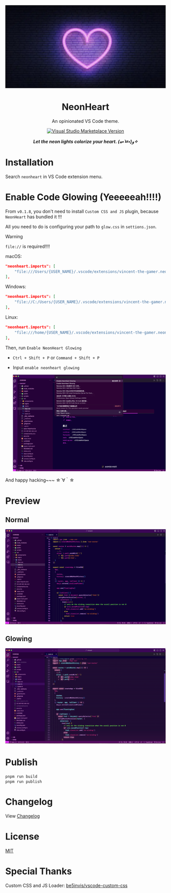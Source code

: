 <img src="./.github/banner.png"/>
<h1 align="center">NeonHeart</h1>
<p align="center">An opinionated VS Code theme.</p>

<p align="center">
<a href="https://marketplace.visualstudio.com/items?itemName=vincent-the-gamer.neonheart" target="__blank"><img src="https://img.shields.io/visual-studio-marketplace/v/vincent-the-gamer.neonheart.svg?color=4d9375&amp;label=Marketplace&logo=visual-studio-code" alt="Visual Studio Marketplace Version" /></a>
</p>

<p align="center">
    <b><i>Let the neon lights colorize your heart. (๑•̀ㅂ•́)و✧</i></b>
</p>

# Installation

Search `neonheart` in VS Code extension menu.

# Enable Code Glowing (Yeeeeeah!!!!)

From `v0.1.8`, you don't need to install `Custom CSS and JS` plugin, because `NeonHeart` has bundled it !!!

All you need to do is configuring your path to `glow.css` in `settions.json`.

> [!WARNING]
> `file://` is required!!!!

macOS:

```json
"neonheart.imports": [
    "file:///Users/{USER_NAME}/.vscode/extensions/vincent-the-gamer.neonheart-{plugin-version}/glow.css"
],
```

Windows: 
```json
"neonheart.imports": [
    "file://C:/Users/{USER_NAME}/.vscode/extensions/vincent-the-gamer.neonheart-{plugin-version}/glow.css"
],
```

Linux:

```json
"neonheart.imports": [
    "file:///home/{USER_NAME}/.vscode/extensions/vincent-the-gamer.neonheart-{plugin-version}/glow.css"
],
```

Then, run `Enable NeonHeart Glowing`

- `Ctrl + Shift + P` or `Command + Shift + P`
- Input `enable neonheart glowing`

    ![enable](./.github/enable.png)

And happy hacking~~~ ☆´∀｀☆

# Preview

## Normal
![theme](./.github/theme.png)

## Glowing
![glowing](./.github/glowing-preview.png)

# Publish
```shell
pnpm run build
pnpm run publish
```

# Changelog
View [Changelog](./CHANGELOG.md)

# License
[MIT](./LICENSE)

# Special Thanks
Custom CSS and JS Loader: 
[be5invis/vscode-custom-css](https://github.com/be5invis/vscode-custom-css)